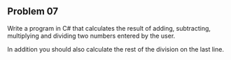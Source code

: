 ## Problem 07

Write a program in C# that calculates the result of adding, subtracting, multiplying and dividing two numbers entered by the user.

In addition you should also calculate the rest of the division on the last line.